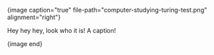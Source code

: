 {image caption="true" file-path="computer-studying-turing-test.png" alignment="right"}

Hey hey hey, look who it is! A caption!

{image end}
